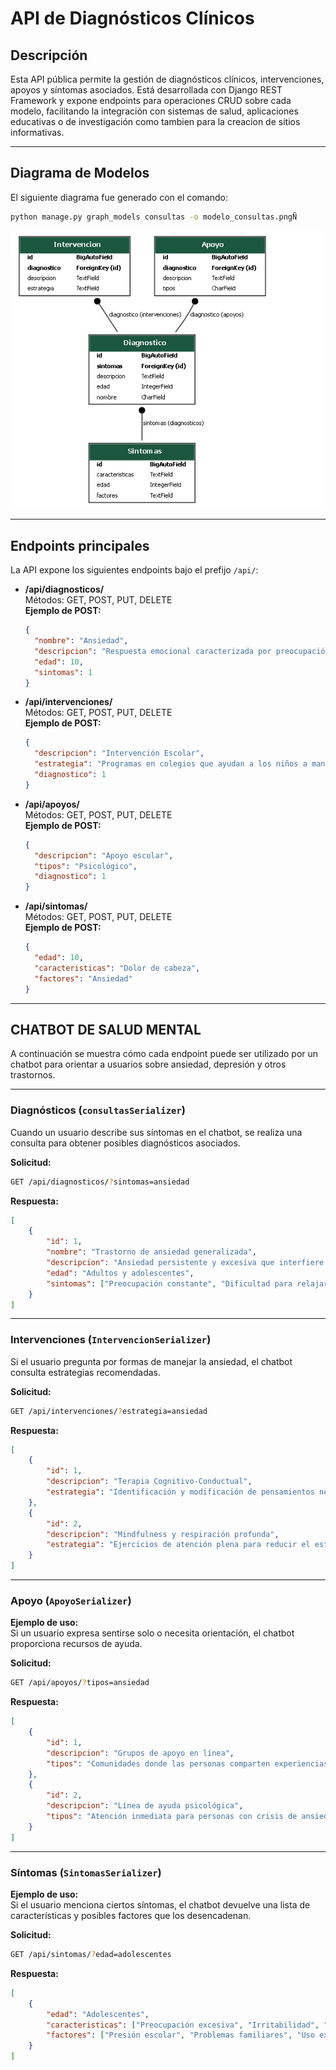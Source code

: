 # API de Diagnósticos Clínicos

## Descripción

Esta API pública permite la gestión de diagnósticos clínicos, intervenciones, apoyos y síntomas asociados. Está desarrollada con Django REST Framework y expone endpoints para operaciones CRUD sobre cada modelo, facilitando la integración con sistemas de salud, aplicaciones educativas o de investigación como tambien para la creacion de sitios informativas. 

---

## Diagrama de Modelos

El siguiente diagrama fue generado con el comando:

```bash
python manage.py graph_models consultas -o modelo_consultas.pngÑ
```

![Diagrama de modelos](modelo_consultas.png)

---

## Endpoints principales

La API expone los siguientes endpoints bajo el prefijo `/api/`:

- **/api/diagnosticos/**  
  Métodos: GET, POST, PUT, DELETE  
  **Ejemplo de POST:**  
  ```json
  {
    "nombre": "Ansiedad",
    "descripcion": "Respuesta emocional caracterizada por preocupación excesiva, miedo o nerviosismo ante situaciones que perciben como amenazantes. Puede manifestarse a través de síntomas como irritabilidad, dificultad para concentrarse, problemas de sueño y molestias físicas como dolor de estómago",
    "edad": 10,
    "sintomas": 1
  }
  ```

- **/api/intervenciones/**  
  Métodos: GET, POST, PUT, DELETE  
  **Ejemplo de POST:**  
  ```json
  {
    "descripcion": "Intervención Escolar",
    "estrategia": "Programas en colegios que ayudan a los niños a manejar el estrés y mejorar sus habilidades sociales.",
    "diagnostico": 1
  }
  ```

- **/api/apoyos/**  
  Métodos: GET, POST, PUT, DELETE  
  **Ejemplo de POST:**  
  ```json
  {
    "descripcion": "Apoyo escolar",
    "tipos": "Psicológico",
    "diagnostico": 1
  }
  ```

- **/api/sintomas/**  
  Métodos: GET, POST, PUT, DELETE  
  **Ejemplo de POST:**  
  ```json
  {
    "edad": 10,
    "caracteristicas": "Dolor de cabeza",
    "factores": "Ansiedad"
  }
  ```
---
## CHATBOT DE SALUD MENTAL

A continuación se muestra cómo cada endpoint puede ser utilizado por un chatbot para orientar a usuarios sobre ansiedad, depresión y otros trastornos.

---

### Diagnósticos (`consultasSerializer`)
  
Cuando un usuario describe sus síntomas en el chatbot, se realiza una consulta para obtener posibles diagnósticos asociados.

**Solicitud:**
```sh
GET /api/diagnosticos/?sintomas=ansiedad
```

**Respuesta:**
```json
[
    {
        "id": 1,
        "nombre": "Trastorno de ansiedad generalizada",
        "descripcion": "Ansiedad persistente y excesiva que interfiere con la vida cotidiana.",
        "edad": "Adultos y adolescentes",
        "sintomas": ["Preocupación constante", "Dificultad para relajarse", "Problemas de sueño"]
    }
]
```

---

### Intervenciones (`IntervencionSerializer`)
 
Si el usuario pregunta por formas de manejar la ansiedad, el chatbot consulta estrategias recomendadas.

**Solicitud:**
```sh
GET /api/intervenciones/?estrategia=ansiedad
```

**Respuesta:**
```json
[
    {
        "id": 1,
        "descripcion": "Terapia Cognitivo-Conductual",
        "estrategia": "Identificación y modificación de pensamientos negativos."
    },
    {
        "id": 2,
        "descripcion": "Mindfulness y respiración profunda",
        "estrategia": "Ejercicios de atención plena para reducir el estrés."
    }
]
```
---

### Apoyo (`ApoyoSerializer`)

**Ejemplo de uso:**  
Si un usuario expresa sentirse solo o necesita orientación, el chatbot proporciona recursos de ayuda.

**Solicitud:**
```sh
GET /api/apoyos/?tipos=ansiedad
```

**Respuesta:**
```json
[
    {
        "id": 1,
        "descripcion": "Grupos de apoyo en línea",
        "tipos": "Comunidades donde las personas comparten experiencias y consejos."
    },
    {
        "id": 2,
        "descripcion": "Línea de ayuda psicológica",
        "tipos": "Atención inmediata para personas con crisis de ansiedad."
    }
]
```

---

### Síntomas (`SintomasSerializer`)

**Ejemplo de uso:**  
Si el usuario menciona ciertos síntomas, el chatbot devuelve una lista de características y posibles factores que los desencadenan.

**Solicitud:**
```sh
GET /api/sintomas/?edad=adolescentes
```

**Respuesta:**
```json
[
    {
        "edad": "Adolescentes",
        "caracteristicas": ["Preocupación excesiva", "Irritabilidad", "Falta de concentración"],
        "factores": ["Presión escolar", "Problemas familiares", "Uso excesivo de redes sociales"]
    }
]
```